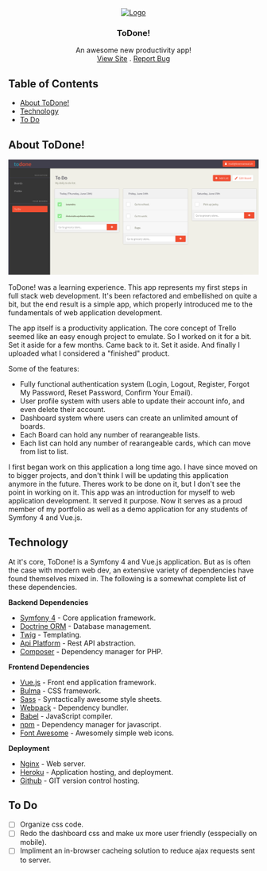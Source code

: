 <div align="center">
<a href="https://github.com/iambrennanwalsh/ToDone">
<img src="https://raw.githubusercontent.com/iambrennanwalsh/ToDone/development/public/images/logo.png?token=AJWECM5ED4JV4HOHMLHMDCS5K3GOW" alt="Logo" height="30">
</a>
<h3 align="center">ToDone!</h3>
<p align="center">
An awesome new productivity app!
<br />
<a href="https://todone.local">View Site</a> 
. 
<a href="https://github.com/iambrennanwalsh/ToDone/issues">Report Bug</a>
</p>
</div>


## Table of Contents

* [About ToDone!](#about-todone-)
* [Technology](#technology)
* [To Do](#to-do)

## About ToDone!

[![ToDone! Screen Shot][product-screenshot]](https://todone.local)

ToDone! was a learning experience. This app represents my first steps in full stack web development. It's been refactored and embellished on quite a bit, but the end result is a simple app, which properly introduced me to the fundamentals of web application development.

The app itself is a productivity application. The core concept of Trello seemed like an easy enough project to emulate. So I worked on it for a bit. Set it aside for a few months. Came back to it. Set it aside. And finally I uploaded what I considered a "finished" product.

Some of the features:
* Fully functional authentication system (Login, Logout, Register, Forgot My Password, Reset Password, Confirm Your Email).
* User profile system with users able to update their account info, and even delete their account.
* Dashboard system where users can create an unlimited amount of boards.
* Each Board can hold any number of rearangeable lists.
* Each list can hold any number of rearangeable cards, which can move from list to list.

I first began work on this application a long time ago. I have since moved on to bigger projects, and don't think I will be updating this application anymore in the future. Theres work to be done on it, but I don't see the point in working on it. This app was an introduction for myself to web application development. It served it purpose. Now it serves as a proud member of my portfolio as well as a demo application for any students of Symfony 4 and Vue.js.

## Technology
At it's core, ToDone! is a Symfony 4 and Vue.js application. But as is often the case with modern web dev, an extensive variety of dependencies have found themselves mixed in. The following is a somewhat complete list of these dependencies.

**Backend Dependencies**
* [Symfony 4](https://symfony.com) - Core application framework.
* [Doctrine ORM](https://doctrine-project.com) - Database management.
* [Twig](https://twig.symfony.com) - Templating.
* [Api Platform](https://api-platform.com/) - Rest API abstraction.
* [Composer](https://getcomposer.org/) - Dependency manager for PHP. 

**Frontend Dependencies**
* [Vue.js](https://vuejs.org) - Front end application framework.
* [Bulma](https://bulma.io) - CSS framework.
* [Sass](https://sass-lang.com) - Syntactically awesome style sheets.
* [Webpack](https://webpack.js.org) - Dependency bundler.
* [Babel](https://babeljs.io) - JavaScript compiler.
* [npm](https://npmjs.com) - Dependency manager for javascript.
* [Font Awesome](https://npmjs.com) - Awesomely simple web icons.

**Deployment**
* [Nginx](https://nginx.com) - Web server.
* [Heroku](https://heroku.com) - Application hosting, and deployment.
* [Github](https://github.com) - GIT version control hosting.

## To Do

- [ ] Organize css code.
- [ ] Redo the dashboard css and make ux more user friendly (esspecially on mobile).
- [ ] Impliment an in-browser cacheing solution to reduce ajax requests sent to server.

[product-screenshot]: public/images/screenshot.png
